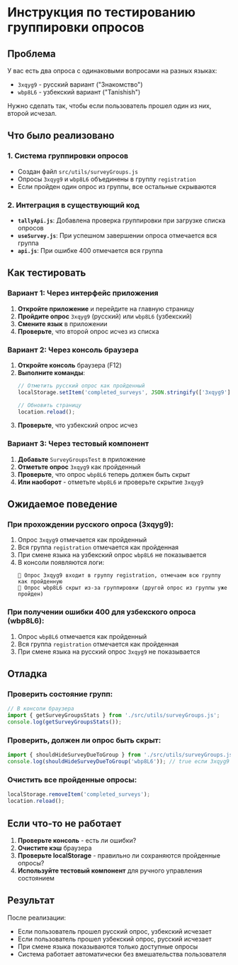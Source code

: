 # Инструкция по тестированию группировки опросов

## Проблема
У вас есть два опроса с одинаковыми вопросами на разных языках:
- `3xqyg9` - русский вариант ("Знакомство") 
- `wbp8L6` - узбекский вариант ("Tanishish")

Нужно сделать так, чтобы если пользователь прошел один из них, второй исчезал.

## Что было реализовано

### 1. Система группировки опросов
- Создан файл `src/utils/surveyGroups.js`
- Опросы `3xqyg9` и `wbp8L6` объединены в группу `registration`
- Если пройден один опрос из группы, все остальные скрываются

### 2. Интеграция в существующий код
- **`tallyApi.js`**: Добавлена проверка группировки при загрузке списка опросов
- **`useSurvey.js`**: При успешном завершении опроса отмечается вся группа
- **`api.js`**: При ошибке 400 отмечается вся группа

## Как тестировать

### Вариант 1: Через интерфейс приложения
1. **Откройте приложение** и перейдите на главную страницу
2. **Пройдите опрос** `3xqyg9` (русский) или `wbp8L6` (узбекский)
3. **Смените язык** в приложении
4. **Проверьте**, что второй опрос исчез из списка

### Вариант 2: Через консоль браузера
1. **Откройте консоль** браузера (F12)
2. **Выполните команды**:
   ```javascript
   // Отметить русский опрос как пройденный
   localStorage.setItem('completed_surveys', JSON.stringify(['3xqyg9']));
   
   // Обновить страницу
   location.reload();
   ```
3. **Проверьте**, что узбекский опрос исчез

### Вариант 3: Через тестовый компонент
1. **Добавьте** `SurveyGroupsTest` в приложение
2. **Отметьте опрос** `3xqyg9` как пройденный
3. **Проверьте**, что опрос `wbp8L6` теперь должен быть скрыт
4. **Или наоборот** - отметьте `wbp8L6` и проверьте скрытие `3xqyg9`

## Ожидаемое поведение

### При прохождении русского опроса (3xqyg9):
1. Опрос `3xqyg9` отмечается как пройденный
2. Вся группа `registration` отмечается как пройденная
3. При смене языка на узбекский опрос `wbp8L6` не показывается
4. В консоли появляются логи:
   ```
   📝 Опрос 3xqyg9 входит в группу registration, отмечаем всю группу как пройденную
   📝 Опрос wbp8L6 скрыт из-за группировки (другой опрос из группы уже пройден)
   ```

### При получении ошибки 400 для узбекского опроса (wbp8L6):
1. Опрос `wbp8L6` отмечается как пройденный
2. Вся группа `registration` отмечается как пройденная
3. При смене языка на русский опрос `3xqyg9` не показывается

## Отладка

### Проверить состояние групп:
```javascript
// В консоли браузера
import { getSurveyGroupsStats } from './src/utils/surveyGroups.js';
console.log(getSurveyGroupsStats());
```

### Проверить, должен ли опрос быть скрыт:
```javascript
import { shouldHideSurveyDueToGroup } from './src/utils/surveyGroups.js';
console.log(shouldHideSurveyDueToGroup('wbp8L6')); // true если 3xqyg9 пройден
```

### Очистить все пройденные опросы:
```javascript
localStorage.removeItem('completed_surveys');
location.reload();
```

## Если что-то не работает

1. **Проверьте консоль** - есть ли ошибки?
2. **Очистите кэш** браузера
3. **Проверьте localStorage** - правильно ли сохраняются пройденные опросы?
4. **Используйте тестовый компонент** для ручного управления состоянием

## Результат

После реализации:
- Если пользователь прошел русский опрос, узбекский исчезает
- Если пользователь прошел узбекский опрос, русский исчезает
- При смене языка показываются только доступные опросы
- Система работает автоматически без вмешательства пользователя
